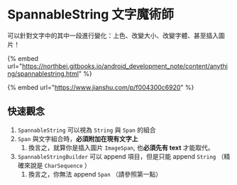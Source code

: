 # SpannableString 文字魔術師

可以針對文字中的其中一段進行變化：上色、改變大小、改變字體、甚至插入圖片！

{% embed url="https://northbei.gitbooks.io/android_development_note/content/anything/spannablestring.html" %}

{% embed url="https://www.jianshu.com/p/f004300c6920" %}



## 快速觀念

1. `SpannableString` 可以視為 `String` 與 `Span` 的組合
2. `Span` 與文字組合時，**必須附加在現有文字上**
   1. 換言之，就算你是插入圖片 `ImageSpan`, 也**必須先有 text** 才能取代。
3. `SpannableStringBuilder` 可以 append 項目，但是只能 append `String` （精確來說是 `CharSequence` ）
   1. 換言之，你無法 append `Span` （請參照第一點）&#x20;



